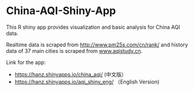 # China-AQI-Shiny-App

This R shiny app provides visualization and basic analysis for China AQI data.

Realtime data is scraped from http://www.pm25s.com/cn/rank/ and history data of 37 main cities is scraped from www.aqistudy.cn.

Link for the app: 
- https://hanz.shinyapps.io/china_aqi/ (中文版）
- https://hanz.shinyapps.io/aqi_shiny_eng/ （English Version)
